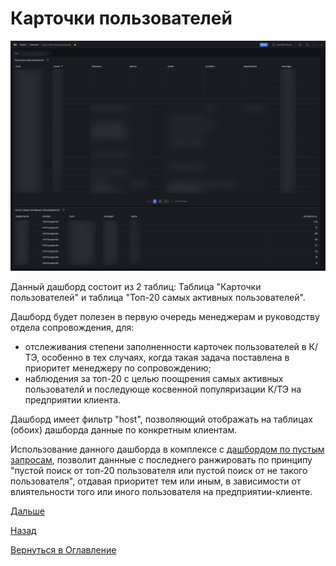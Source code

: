 # Карточки пользователей

![Карточки пользователей](img/user-cards/user-cards.png 'Дашборд "Карточки пользователей"')

Данный дашборд состоит из 2 таблиц: Таблица "Карточки пользователей" и таблица "Топ-20 самых активных пользователей".

Дашборд будет полезен в первую очередь менеджерам и руководству отдела сопровождения, для:
- отслеживания степени заполненности карточек пользователей в К/ТЭ, особенно в тех случаях, когда такая задача поставлена 
в приоритет менеджеру по сопровождению;
- наблюдения за топ-20 с целью поощрения самых активных пользователй и последующе косвенной популяризации К/ТЭ на 
предприятии клиента.

Дашборд имеет фильтр "host", позволяющий отображать на таблицах (обоих) дашборда данные по конкретным клиентам.

Использование данного дашборда в комплексе с [дашбордом по пустым запросам](072-search-query.md), позволит даннные с последнего ранжировать по
принципу "пустой поиск от топ-20 пользователя или пустой поиск от не такого пользователя", отдавая приоритет тем или иным,
в зависимости от влиятельности того или иного пользователя на предприятии-клиенте.


[Дальше](069-versioning-SP-kassist.md)

[Назад](060-dashboards.md)

[Вернуться в Оглавление](index.md)